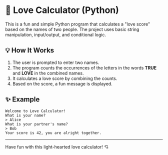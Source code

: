 # 💖 Love Calculator (Python)

This is a fun and simple Python program that calculates a "love score" based on the names of two people. The project uses basic string manipulation, input/output, and conditional logic.

## 💡 How It Works

1. The user is prompted to enter two names.
2. The program counts the occurrences of the letters in the words **TRUE** and **LOVE** in the combined names.
3. It calculates a love score by combining the counts.
4. Based on the score, a fun message is displayed.

## ✨ Example

```
Welcome to Love Calculator!
What is your name?
> Alice
What is your partner's name?
> Bob
Your score is 42, you are alright together.
```
   
---

Have fun with this light-hearted love calculator! 💘
